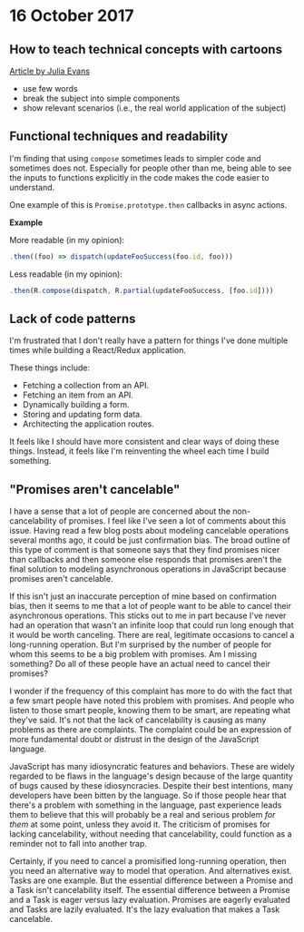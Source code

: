 # 16 October 2017


## How to teach technical concepts with cartoons

[Article by Julia Evans](https://jvns.ca/teach-tech-with-cartoons/)

- use few words
- break the subject into simple components
- show relevant scenarios (i.e., the real world application of the subject)

## Functional techniques and readability

I'm finding that using `compose` sometimes leads to simpler code and sometimes
does not. Especially for people other than me, being able to see the inputs
to functions explicitly in the code makes the code easier to understand. 

One example of this is `Promise.prototype.then` callbacks in async actions.

**Example**

More readable (in my opinion):

```javascript
.then((foo) => dispatch(updateFooSuccess(foo.id, foo)))
```

Less readable (in my opinion):

```javascript
.then(R.compose(dispatch, R.partial(updateFooSuccess, [foo.id])))
```

## Lack of code patterns 

I'm frustrated that I don't really have a pattern for things I've done multiple
  times while building a React/Redux application.

These things include:

- Fetching a collection from an API. 
- Fetching an item from an API.
- Dynamically building a form.
- Storing and updating form data.
- Architecting the application routes.

It feels like I should have more consistent and clear ways of doing these things.
Instead, it feels like I'm reinventing the wheel each time I build something.


## "Promises aren't cancelable"

I have a sense that a lot of people are concerned about the non-cancelability
of promises. I feel like I've seen a lot of comments about this issue. Having read
a few blog posts about modeling cancelable operations several months ago, it could 
be just confirmation bias. The broad outline of this type of comment is that
someone says that they find promises nicer than callbacks and then someone else
responds that promises aren't the final solution to modeling asynchronous
operations in JavaScript because promises aren't cancelable.

If this isn't just an inaccurate perception of mine based on confirmation bias,
then it seems to me that a lot of people want to be able to cancel their asynchronous
operations. This sticks out to me in part because I've never had an operation
that wasn't an infinite loop that could run long enough that it would be  worth 
canceling. There are real, legitimate occasions to cancel a long-running operation.
But I'm surprised by the number of people for whom this seems to be a big problem 
with promises. Am I missing something? Do all of these people have an actual 
need to cancel their promises? 

I wonder if the frequency of this complaint has more to do with the fact that a 
few smart people have noted this problem with promises. And people who listen to 
those smart people, knowing them to be smart, are repeating what they've said. 
It's not that the lack of cancelability is causing as many problems as there are 
complaints. The complaint could be an expression of more fundamental doubt or 
distrust in the design of the JavaScript language.

JavaScript has many idiosyncratic features and behaviors. These are
widely regarded to be flaws in the language's design because of the large quantity 
of bugs caused by these idiosyncracies. Despite their best intentions, many developers have been
bitten by the language. So if those people hear that there's a problem with 
something in the language, past experience leads them to believe that this will 
probably be a real and serious problem _for them_ at some point, unless they avoid it. 
The criticism of promises for lacking cancelability, without needing that cancelability, 
could function as a reminder not to fall into another trap.

Certainly, if you need to cancel a promisified long-running operation, then you 
need an alternative way to model that operation. And alternatives exist. 
Tasks are one example. But the essential difference between a Promise and a Task 
isn't cancelability itself. The essential difference between a Promise and a Task 
is eager versus lazy evaluation. Promises are eagerly evaluated and Tasks are 
lazily evaluated. It's the lazy evaluation that makes a Task cancelable.
